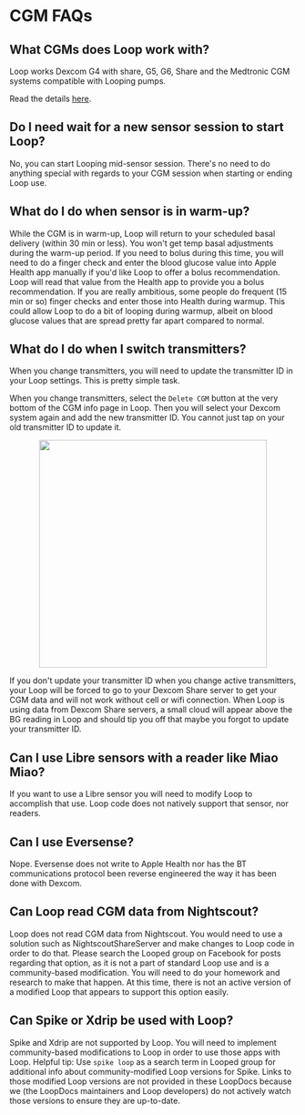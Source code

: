 # CGM FAQs

## What CGMs does Loop work with?

Loop works Dexcom G4 with share, G5, G6, Share and the Medtronic CGM systems compatible with Looping pumps.

Read the details [here](https://loopkit.github.io/loopdocs/build/step4/).

## Do I need wait for a new sensor session to start Loop?

No, you can start Looping mid-sensor session. There's no need to do anything special with regards to your CGM session when starting or ending Loop use.

## What do I do when sensor is in warm-up?

While the CGM is in warm-up, Loop will return to your scheduled basal delivery (within 30 min or less). You won't get temp basal adjustments during the warm-up period. If you need to bolus during this time, you will need to do a finger check and enter the blood glucose value into Apple Health app manually if you'd like Loop to offer a bolus recommendation. Loop will read that value from the Health app to provide you a bolus recommendation. If you are really ambitious, some people do frequent (15 min or so) finger checks and enter those into Health during warmup. This could allow Loop to do a bit of looping during warmup, albeit on blood glucose values that are spread pretty far apart compared to normal.

## What do I do when I switch transmitters?

When you change transmitters, you will need to update the transmitter ID in your Loop settings. This is pretty simple task. 

When you change transmitters, select the `Delete CGM` button at the very bottom of the CGM info page in Loop. Then you will select your Dexcom system again and add the new transmitter ID. You cannot just tap on your old transmitter ID to update it.

<p align="center">
<img src="../img/delete-cgm.jpg" width="400">
</p>

If you don't update your transmitter ID when you change active transmitters, your Loop will be forced to go to your Dexcom Share server to get your CGM data and will not work without cell or wifi connection. When Loop is using data from Dexcom Share servers, a small cloud will appear above the BG reading in Loop and should tip you off that maybe you forgot to update your transmitter ID.

## Can I use Libre sensors with a reader like Miao Miao?

If you want to use a Libre sensor you will need to modify Loop to accomplish that use. Loop code does not natively support that sensor, nor readers.

## Can I use Eversense?

Nope. Eversense does not write to Apple Health nor has the BT communications protocol been reverse engineered the way it has been done with Dexcom.  

## Can Loop read CGM data from Nightscout?

Loop does not read CGM data from Nightscout. You would need to use a solution such as NightscoutShareServer and make changes to Loop code in order to do that. Please search the Looped group on Facebook for posts regarding that option, as it is not a part of standard Loop use and is a community-based modification. You will need to do your homework and research to make that happen. At this time, there is not an active version of a modified Loop that appears to support this option easily.

## Can Spike or Xdrip be used with Loop?

Spike and Xdrip are not supported by Loop. You will need to implement community-based modifications to Loop in order to use those apps with Loop. Helpful tip: Use `spike loop` as a search term in Looped group for additional info about community-modified Loop versions for Spike. Links to those modified Loop versions are not provided in these LoopDocs because we (the LoopDocs maintainers and Loop developers) do not actively watch those versions to ensure they are up-to-date.


